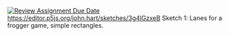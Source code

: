 [![Review Assignment Due Date](https://classroom.github.com/assets/deadline-readme-button-24ddc0f5d75046c5622901739e7c5dd533143b0c8e959d652212380cedb1ea36.svg)](https://classroom.github.com/a/w0x8b7lw)
https://editor.p5js.org/john.hart/sketches/3g4IGzxeB Sketch 1: Lanes for a frogger game, simple rectangles.
